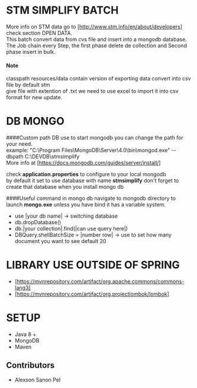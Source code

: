 STM SIMPLIFY BATCH
===================
More info on STM data go to [http://www.stm.info/en/about/developers] check section OPEN DATA.<br>
This batch convert data from cvs file and insert into a mongodb database.<br>
The Job chain every Step, the first phase delete de collection and Second phase insert in bulk.<br>

<h4>Note</h4>
classpath resources/data contain version of exporting data convert into csv file by default stm <br>
give file with extention of .txt we need to use excel to import it into csv format for new update.<br>

DB MONGO
========
####Custom path DB use to start mongodb you can change the path for your need. <br>
example: "C:\Program Files\MongoDB\Server\4.0\bin\mongod.exe" --dbpath C:\DEVDB\stmsimplify <br>
More info at [https://docs.mongodb.com/guides/server/install/]

check <b>application.properties</b> to configure to your local mongodb<br>
by default it set to use database with name <b>stmsimplify</b> don't forget to create that database when you install mongo db<br>

####Useful command in mongo db
navigate to mongodb directory to launch <b>mongo.exe</b> unless you have bind it has a variable system.<br>

- use |your db name| -> switching database
- db.dropDatabase()
- db.|your collection|.find(|can use query here|) 
- DBQuery.shellBatchSize = |number row|  -> use to set how many document you want to see default 20

LIBRARY USE OUTSIDE OF SPRING
=============================

- [https://mvnrepository.com/artifact/org.apache.commons/commons-lang3]
- [https://mvnrepository.com/artifact/org.projectlombok/lombok]

SETUP
======
- Java 8 +
- MongoDB 
- Maven

Contributors
------------
- Alexson Sanon Pel
